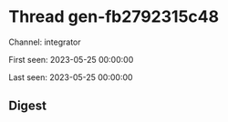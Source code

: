 # Thread gen-fb2792315c48
Channel: integrator

First seen: 2023-05-25 00:00:00

Last seen: 2023-05-25 00:00:00

## Digest


